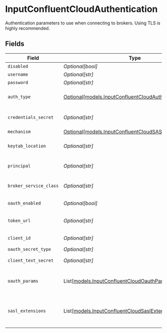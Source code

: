 # InputConfluentCloudAuthentication

Authentication parameters to use when connecting to brokers. Using TLS is highly recommended.


## Fields

| Field                                                                                                            | Type                                                                                                             | Required                                                                                                         | Description                                                                                                      |
| ---------------------------------------------------------------------------------------------------------------- | ---------------------------------------------------------------------------------------------------------------- | ---------------------------------------------------------------------------------------------------------------- | ---------------------------------------------------------------------------------------------------------------- |
| `disabled`                                                                                                       | *Optional[bool]*                                                                                                 | :heavy_minus_sign:                                                                                               | N/A                                                                                                              |
| `username`                                                                                                       | *Optional[str]*                                                                                                  | :heavy_minus_sign:                                                                                               | N/A                                                                                                              |
| `password`                                                                                                       | *Optional[str]*                                                                                                  | :heavy_minus_sign:                                                                                               | N/A                                                                                                              |
| `auth_type`                                                                                                      | [Optional[models.InputConfluentCloudAuthenticationMethod]](../models/inputconfluentcloudauthenticationmethod.md) | :heavy_minus_sign:                                                                                               | Enter credentials directly, or select a stored secret                                                            |
| `credentials_secret`                                                                                             | *Optional[str]*                                                                                                  | :heavy_minus_sign:                                                                                               | Select or create a secret that references your credentials                                                       |
| `mechanism`                                                                                                      | [Optional[models.InputConfluentCloudSASLMechanism]](../models/inputconfluentcloudsaslmechanism.md)               | :heavy_minus_sign:                                                                                               | N/A                                                                                                              |
| `keytab_location`                                                                                                | *Optional[str]*                                                                                                  | :heavy_minus_sign:                                                                                               | Location of keytab file for authentication principal                                                             |
| `principal`                                                                                                      | *Optional[str]*                                                                                                  | :heavy_minus_sign:                                                                                               | Authentication principal, such as `kafka_user@example.com`                                                       |
| `broker_service_class`                                                                                           | *Optional[str]*                                                                                                  | :heavy_minus_sign:                                                                                               | Kerberos service class for Kafka brokers, such as `kafka`                                                        |
| `oauth_enabled`                                                                                                  | *Optional[bool]*                                                                                                 | :heavy_minus_sign:                                                                                               | Enable OAuth authentication                                                                                      |
| `token_url`                                                                                                      | *Optional[str]*                                                                                                  | :heavy_minus_sign:                                                                                               | URL of the token endpoint to use for OAuth authentication                                                        |
| `client_id`                                                                                                      | *Optional[str]*                                                                                                  | :heavy_minus_sign:                                                                                               | Client ID to use for OAuth authentication                                                                        |
| `oauth_secret_type`                                                                                              | *Optional[str]*                                                                                                  | :heavy_minus_sign:                                                                                               | N/A                                                                                                              |
| `client_text_secret`                                                                                             | *Optional[str]*                                                                                                  | :heavy_minus_sign:                                                                                               | Select or create a stored text secret                                                                            |
| `oauth_params`                                                                                                   | List[[models.InputConfluentCloudOauthParam](../models/inputconfluentcloudoauthparam.md)]                         | :heavy_minus_sign:                                                                                               | Additional fields to send to the token endpoint, such as scope or audience                                       |
| `sasl_extensions`                                                                                                | List[[models.InputConfluentCloudSaslExtension](../models/inputconfluentcloudsaslextension.md)]                   | :heavy_minus_sign:                                                                                               | Additional SASL extension fields, such as Confluent's logicalCluster or identityPoolId                           |